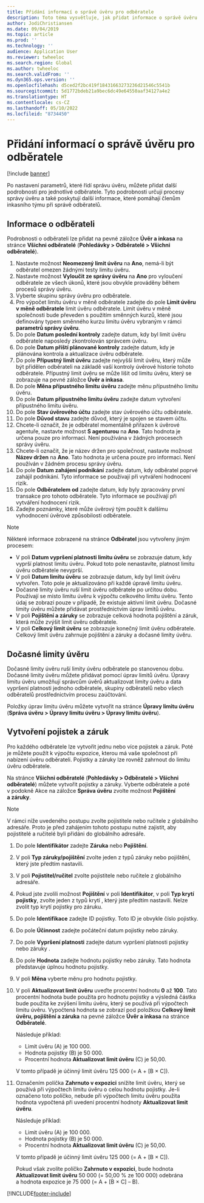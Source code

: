 ```yaml
---
title: Přidání informací o správě úvěru pro odběratele
description: Toto téma vysvětluje, jak přidat informace o správě úvěru pro odběratele.
author: JodiChristiansen
ms.date: 09/04/2019
ms.topic: article
ms.prod: ''
ms.technology: ''
audience: Application User
ms.reviewer: twheeloc
ms.search.region: Global
ms.author: twheeloc
ms.search.validFrom: ''
ms.dyn365.ops.version: ''
ms.openlocfilehash: d5ced2f2bc419f18431663273236d21546c5541b
ms.sourcegitcommit: 5d1772bdeb21a9bec6dc49e64550aaf34127a4e2
ms.translationtype: HT
ms.contentlocale: cs-CZ
ms.lasthandoff: 05/10/2022
ms.locfileid: "8734450"
---
```

# <a name="add-credit-management-information-for-customers"></a>Přidání informací o správě úvěru pro odběratele

[!include [banner](../includes/banner.md)]

Po nastavení parametrů, které řídí správu úvěru, můžete přidat další podrobnosti pro jednotlivé odběratele. Tyto podrobnosti určují procesy správy úvěru a také poskytují další informace, které pomáhají členům inkasního týmu při správě odběratelů.

## <a name="customer-information"></a>Informace o odběrateli

Podrobnosti o odběrateli lze přidat na pevné záložce **Úvěr a inkasa** na stránce **Všichni odběratelé** (**Pohledávky \> Odběratelé \> Všichni odběratelé**).

1. Nastavte možnost **Neomezený limit úvěru** na **Ano**, nemá-li být odběratel omezen žádnými testy limitu úvěru.
2. Nastavte možnost **Vyloučit ze správy úvěru** na **Ano** pro vyloučení odběratele ze všech úkonů, které jsou obvykle prováděny během procesů správy úvěru.
3. Vyberte skupinu správy úvěru pro odběratele.
4. Pro výpočet limitu úvěru v měně odběratele zadejte do pole **Limit úvěru v měně odběratele** limit úvěru odběratele. Limit úvěru v měně společnosti bude převeden s použitím směnných kurzů, které jsou definovány typem směnného kurzu limitu úvěru vybraným v rámci **parametrů správy úvěru**.
5. Do pole **Datum poslední kontroly** zadejte datum, kdy byl limit úvěru odběratele naposledy zkontrolován správcem úvěru.
6. Do pole **Datum příští plánované kontroly** zadejte datum, kdy je plánována kontrola a aktualizace úvěru odběratele.
7. Do pole **Přípustný limit úvěru** zadejte nejvyšší limit úvěru, který může být přidělen odběrateli na základě vaší kontroly úvěrové historie tohoto odběratele. Přípustný limit úvěru se může lišit od limitu úvěru, který se zobrazuje na pevné záložce **Úvěr a inkasa**.
8. Do pole **Měna přípustného limitu úvěru** zadejte měnu přípustného limitu úvěru.
9. Do pole **Datum přípustného limitu úvěru** zadejte datum vytvoření přípustného limitu úvěru.
10. Do pole **Stav úvěrového účtu** zadejte stav úvěrového účtu odběratele.
11. Do pole **Důvod stavu** zadejte důvod, který je spojen se stavem účtu.
12. Chcete-li označit, že je odběratel momentálně přiřazen k úvěrové agentuře, nastavte možnost **S agenturou** na **Ano**. Tato hodnota je určena pouze pro informaci. Není používána v žádných procesech správy úvěru.
13. Chcete-li označit, že je název držen pro společnost, nastavte možnost **Název držen** na **Ano**. Tato hodnota je určena pouze pro informaci. Není používán v žádném procesu správy úvěru.
14. Do pole **Datum zahájení podnikání** zadejte datum, kdy odběratel poprvé zahájil podnikání. Tyto informace se používají při vytváření hodnocení rizik.
15. Do pole **Odběratelem od** zadejte datum, kdy byly zpracovány první transakce pro tohoto odběratele. Tyto informace se používají při vytváření hodnocení rizik.
16. Zadejte poznámky, které může úvěrový tým použít k dalšímu vyhodnocení úvěrové způsobilosti odběratele.

> [!Note] 
> Některé informace zobrazené na stránce **Odběratel** jsou vytvořeny jiným procesem:

- V poli **Datum vypršení platnosti limitu úvěru** se zobrazuje datum, kdy vyprší platnost limitu úvěru. Pokud toto pole nenastavíte, platnost limitu úvěru odběratele nevyprší.
- V poli **Datum limitu úvěru** se zobrazuje datum, kdy byl limit úvěru vytvořen. Toto pole je aktualizováno při každé úpravě limitu úvěru.
- Dočasné limity úvěru ruší limit úvěru odběratele po určitou dobu. Používají se místo limitu úvěru k výpočtu celkového limitu úvěru. Tento údaj se zobrazí pouze v případě, že existuje aktivní limit úvěru. Dočasné limity úvěru můžete přidávat prostřednictvím úprav limitů úvěru.
- V poli **Pojištění a záruky** se zobrazuje celková hodnota pojištění a záruk, která může zvýšit limit úvěru odběratele.
- V poli **Celkový limit úvěru** se zobrazuje konečný limit úvěru odběratele. Celkový limit úvěru zahrnuje pojištění a záruky a dočasné limity úvěru.

## <a name="temporary-credit-limits"></a>Dočasné limity úvěru

Dočasné limity úvěru ruší limity úvěru odběratele po stanovenou dobu. Dočasné limity úvěru můžete přidávat pomocí úprav limitů úvěru. Úpravy limitu úvěru umožňují správcům úvěrů aktualizovat limity úvěru a data vypršení platnosti jednoho odběratele, skupiny odběratelů nebo všech odběratelů prostřednictvím procesu zaúčtování.

Položky úprav limitu úvěru můžete vytvořit na stránce **Úpravy limitu úvěru** (**Správa úvěru \> Úpravy limitu úvěru \> Úpravy limitu úvěru**).

## <a name="create-insurance-policies-and-guarantees"></a>Vytvoření pojistek a záruk

Pro každého odběratele lze vytvořit jednu nebo více pojistek a záruk. Poté je můžete použít k výpočtu expozice, kterou má vaše společnost při nabízení úvěru odběrateli. Pojistky a záruky lze rovněž zahrnout do limitu úvěru odběratele.

Na stránce **Všichni odběratelé** (**Pohledávky \> Odběratelé \> Všichni odběratelé**) můžete vytvořit pojistky a záruky. Vyberte odběratele a poté v podokně Akce na záložce **Správa úvěru** zvolte možnost **Pojištění a záruky**.

> [!NOTE]
> V rámci níže uvedeného postupu zvolte pojistitele nebo ručitele z globálního adresáře. Proto je před zahájením tohoto postupu nutné zajistit, aby pojistitelé a ručitelé byli přidáni do globálního adresáře.

1. Do pole **Identifikátor** zadejte **Záruka** nebo **Pojištění**.
2. V poli **Typ záruky/pojištění** zvolte jeden z typů záruky nebo pojištění, který jste předtím nastavili.
3. V poli **Pojistitel/ručitel** zvolte pojistitele nebo ručitele z globálního adresáře. 
4. Pokud jste zvolili možnost **Pojištění** v poli **Identifikátor**, v poli **Typ krytí pojistky**, zvolte jeden z typů krytí , který jste předtím nastavili. Nelze zvolit typ krytí pojistky pro záruku.
5. Do pole **Identifikace** zadejte ID pojistky. Toto ID je obvykle číslo pojistky.
6. Do pole **Účinnost** zadejte počáteční datum pojistky nebo záruky.
7. Do pole **Vypršení platnosti** zadejte datum vypršení platnosti pojistky nebo záruky .
8. Do pole **Hodnota** zadejte hodnotu pojistky nebo záruky. Tato hodnota představuje úplnou hodnotu pojistky.
9. V poli **Měna** vyberte měnu pro hodnotu pojistky. 
10. V poli **Aktualizovat limit úvěru** uveďte procentní hodnotu **0** až **100**. Tato procentní hodnota bude použita pro hodnotu pojistky a výsledná částka bude použita ke zvýšení limitu úvěru, který se používá při výpočtech limitu úvěru. Vypočtená hodnota se zobrazí pod položkou **Celkový limit úvěru, pojištění a záruka** na pevné záložce **Úvěr a inkasa** na stránce **Odběratelé**.

    Následuje příklad:

    - Limit úvěru (A) je 100 000.
    - Hodnota pojistky (B) je 50 000.
    - Procentní hodnota **Aktualizovat limit úvěru** (C) je 50,00.
    
    V tomto případě je účinný limit úvěru 125 000 (= A + \[B × C\]).

11. Označením políčka **Zahrnuto v expozici** snížíte limit úvěru, který se používá při výpočtech limitu úvěru o celou hodnotu pojistky. Je-li označeno toto políčko, nebude při výpočtech limitu úvěru použita hodnota vypočtená při uvedení procentní hodnoty **Aktualizovat limit úvěru**.

    Následuje příklad:

    - Limit úvěru (A) je 100 000.
    - Hodnota pojistky (B) je 50 000.
    - Procentní hodnota **Aktualizovat limit úvěru** (C) je 50,00.

    V tomto případě je účinný limit úvěru 125 000 (= A + \[B × C\]).
    
    Pokud však zvolíte políčko **Zahrnuto v expozici**, bude hodnota **Aktualizovat limit úvěru** 50 000 (= 50,00 % ze 100 000) odebrána a hodnota expozice je 75 000 (= A + \[B × C\] – B).


[!INCLUDE[footer-include](../../includes/footer-banner.md)]
